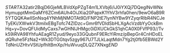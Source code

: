 $START$A32atir2BqjD6GjeMLBVdXpPZgT4m1LXVbj6/iJ0iYXQj7DQeglNvWNxHymupptMmGaMY6ZCm6AUh4OiJXia20PapxK1YhV3rhfa0hen/9ewO6aB9R5YTQQKAwIlSnNsq4YNhMjNMOTAt9D/FNP2tE7lynNYBw9YZyqrRIbR4NCJeTyEKi/XWwkV3tmiIxEBgTofc74ZIDzc+Gmr6fVDIdSbHLXgAcVzdbYyOckBmHq+y+DovQFUidMyCaxs7wGHNIJHMgc0iDXUCkGkS1qhCA0X0FVfP93//Tvk59iRVA98YhfuAEagR1Zyud/9eyo33GQubnF9ERcYiRmz/pBepGr4CnHDoELdQRuhe5FzNa2+Wk3DTGGtqv5zgy967U7TJLkLaqtMdn7Yg2tj0fb5EBWd2YTdNnUZHtvVStUpfhItBmXp/HuWvuqDLQZ7XNxg$END$